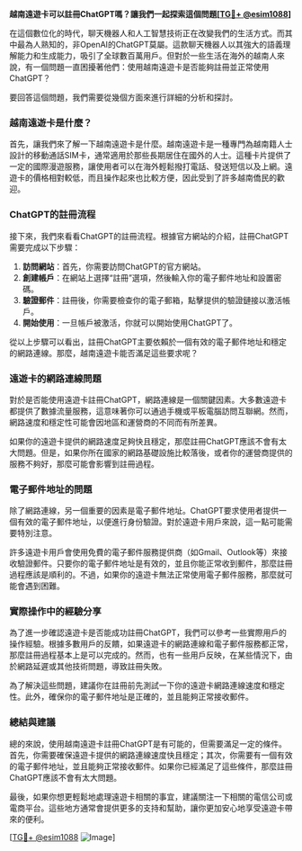 **越南遠遊卡可以註冊ChatGPT嗎？讓我們一起探索這個問題[[TG💪+ @esim1088](https://t.me/s/esim1088)]**

在這個數位化的時代，聊天機器人和人工智慧技術正在改變我們的生活方式。而其中最為人熟知的，非OpenAI的ChatGPT莫屬。這款聊天機器人以其強大的語義理解能力和生成能力，吸引了全球數百萬用戶。但對於一些生活在海外的越南人來說，有一個問題一直困擾著他們：使用越南遠遊卡是否能夠註冊並正常使用ChatGPT？

要回答這個問題，我們需要從幾個方面來進行詳細的分析和探討。

### 越南遠遊卡是什麼？

首先，讓我們來了解一下越南遠遊卡是什麼。越南遠遊卡是一種專門為越南籍人士設計的移動通話SIM卡，通常適用於那些長期居住在國外的人士。這種卡片提供了一定的國際漫遊服務，讓使用者可以在海外輕鬆撥打電話、發送短信以及上網。遠遊卡的價格相對較低，而且操作起來也比較方便，因此受到了許多越南僑民的歡迎。

### ChatGPT的註冊流程

接下來，我們來看看ChatGPT的註冊流程。根據官方網站的介紹，註冊ChatGPT需要完成以下步驟：

1. **訪問網站**：首先，你需要訪問ChatGPT的官方網站。
2. **創建帳戶**：在網站上選擇“註冊”選項，然後輸入你的電子郵件地址和設置密碼。
3. **驗證郵件**：註冊後，你需要檢查你的電子郵箱，點擊提供的驗證鏈接以激活帳戶。
4. **開始使用**：一旦帳戶被激活，你就可以開始使用ChatGPT了。

從以上步驟可以看出，註冊ChatGPT主要依賴於一個有效的電子郵件地址和穩定的網路連線。那麼，越南遠遊卡能否滿足這些要求呢？

### 遠遊卡的網路連線問題

對於是否能使用遠遊卡註冊ChatGPT，網路連線是一個關鍵因素。大多數遠遊卡都提供了數據流量服務，這意味著你可以通過手機或平板電腦訪問互聯網。然而，網路速度和穩定性可能會因地區和運營商的不同而有所差異。

如果你的遠遊卡提供的網路速度足夠快且穩定，那麼註冊ChatGPT應該不會有太大問題。但是，如果你所在國家的網路基礎設施比較落後，或者你的運營商提供的服務不夠好，那麼可能會影響到註冊過程。

### 電子郵件地址的問題

除了網路連線，另一個重要的因素是電子郵件地址。ChatGPT要求使用者提供一個有效的電子郵件地址，以便進行身份驗證。對於遠遊卡用戶來說，這一點可能需要特別注意。

許多遠遊卡用戶會使用免費的電子郵件服務提供商（如Gmail、Outlook等）來接收驗證郵件。只要你的電子郵件地址是有效的，並且你能正常收到郵件，那麼註冊過程應該是順利的。不過，如果你的遠遊卡無法正常使用電子郵件服務，那麼就可能會遇到困難。

### 實際操作中的經驗分享

為了進一步確認遠遊卡是否能成功註冊ChatGPT，我們可以參考一些實際用戶的操作經驗。根據多數用戶的反饋，如果遠遊卡的網路連線和電子郵件服務都正常，那麼註冊過程基本上是可以完成的。然而，也有一些用戶反映，在某些情況下，由於網路延遲或其他技術問題，導致註冊失敗。

為了解決這些問題，建議你在註冊前先測試一下你的遠遊卡網路連線速度和穩定性。此外，確保你的電子郵件地址是正確的，並且能夠正常接收郵件。

### 總結與建議

總的來說，使用越南遠遊卡註冊ChatGPT是有可能的，但需要滿足一定的條件。首先，你需要確保遠遊卡提供的網路連線速度快且穩定；其次，你需要有一個有效的電子郵件地址，並且能夠正常接收郵件。如果你已經滿足了這些條件，那麼註冊ChatGPT應該不會有太大問題。

最後，如果你想更輕鬆地處理遠遊卡相關的事宜，建議關注一下相關的電信公司或電商平台。這些地方通常會提供更多的支持和幫助，讓你更加安心地享受遠遊卡帶來的便利。

[[TG💪+ @esim1088](https://t.me/s/esim1088) ![Image](https://i.postimg.cc/4NQfJmqS/Snipaste-2025-05-13-00-14-12.png)]